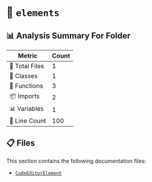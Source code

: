 # 📁 `elements`

## 📊 Analysis Summary For Folder

| Metric | Count |
|--------|-------|
| 📁 Total Files | 1 |
| 🧱 Classes | 1 |
| 🔧 Functions | 3 |
| 📦 Imports | 2 |
| 📊 Variables | 1 |
| 🔢 Line Count | 100 |


## 📋 Files

This section contains the following documentation files:

- [`CodeEditorElement`](./CodeEditorElement.md)